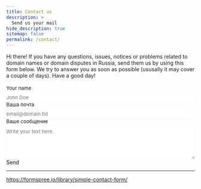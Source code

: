 ```yaml
---
title: Contact us
description: >
  Send us your mail
hide_description: true
sitemap: false
permalink: /contact/
---
```


Hi there! If you have any questions, issues, notices or problems related to domain names or domain disputes in Russia, send them us by using this form below. We try to answer you as soon as possible (ususally it may cover a couple of days). Have a good day!

<form id="fs-frm" name="simple-contact-form" accept-charset="utf-8" action="https://formspree.io/f/{form_id}" method="post">
  <fieldset id="fs-frm-inputs">
    <label for="full-name">Your name</label>
    <input type="text" name="name" id="full-name" placeholder="John Doe" required="">
    <label for="email-address">Ваша почта</label>
    <input type="email" name="_replyto" id="email-address" placeholder="email@domain.tld" required="">
    <label for="message">Ваше сообщение</label>
    <textarea rows="5" name="message" id="message" placeholder="Write your text here." required=""></textarea>
    <input type="hidden" name="_subject" id="email-subject" value="Contact Form Submission">
  </fieldset>
  <input type="submit" value="Send">
</form><style>/* reset */
#fs-frm input,
#fs-frm select,
#fs-frm textarea,
#fs-frm fieldset,
#fs-frm optgroup,
#fs-frm label,
#fs-frm #card-element:disabled {
  font-family: inherit;
  font-size: 100%;
  color: inherit;
  border: none;
  border-radius: 0;
  display: block;
  width: 100%;
  padding: 0;
  margin: 0;
  -webkit-appearance: none;
  -moz-appearance: none;
}
#fs-frm label,
#fs-frm legend,
#fs-frm ::placeholder {
  font-size: .825rem;
  margin-bottom: .5rem;
  padding-top: .2rem;
  display: flex;
  align-items: baseline;
}

/* border, padding, margin, width */
#fs-frm input,
#fs-frm select,
#fs-frm textarea,
#fs-frm #card-element {
  border: 1px solid rgba(0,0,0,0.2);
  background-color: rgba(255,255,255,0.9);
  padding: .75em 1rem;
  margin-bottom: 1.5rem;
}
#fs-frm input:focus,
#fs-frm select:focus,
#fs-frm textarea:focus {
  background-color: white;
  outline-style: solid;
  outline-width: thin;
  outline-color: gray;
  outline-offset: -1px;
}
#fs-frm [type="text"],
#fs-frm [type="email"] {
  width: 100%;
}
#fs-frm [type="button"],
#fs-frm [type="submit"],
#fs-frm [type="reset"] {
  width: auto;
  cursor: pointer;
  -webkit-appearance: button;
  -moz-appearance: button;
  appearance: button;
}
#fs-frm [type="button"]:focus,
#fs-frm [type="submit"]:focus,
#fs-frm [type="reset"]:focus {
  outline: none;
}
#fs-frm [type="submit"],
#fs-frm [type="reset"] {
  margin-bottom: 0;
}
#fs-frm select {
  text-transform: none;
}

#fs-frm [type="checkbox"] {
  -webkit-appearance: checkbox;
  -moz-appearance: checkbox;
  appearance: checkbox;
  display: inline-block;
  width: auto;
  margin: 0 .5em 0 0 !important;
}

#fs-frm [type="radio"] {
  -webkit-appearance: radio;
  -moz-appearance: radio;
  appearance: radio;
}

/* address, locale */
#fs-frm fieldset.locale input[name="city"],
#fs-frm fieldset.locale select[name="state"],
#fs-frm fieldset.locale input[name="postal-code"] {
  display: inline;
}
#fs-frm fieldset.locale input[name="city"] {
  width: 52%;
}
#fs-frm fieldset.locale select[name="state"],
#fs-frm fieldset.locale input[name="postal-code"] {
  width: 20%;
}
#fs-frm fieldset.locale input[name="city"],
#fs-frm fieldset.locale select[name="state"] {
  margin-right: 3%;
}
</style>

----

https://formspree.io/library/simple-contact-form/
